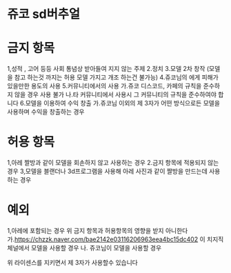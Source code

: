 # 쥬코 sd버추얼

# 금지 항목
1,성적 , 고어 등등 사회 통념상 받아들여 지지 않는 주제
2.정치
3.모델 2차 창작 (모델을 참고 하는것 까지는 허용 모델 가지고 개조 하는건 불가능)
4.쥬코님의 에게 피해가 있을만한 용도의 사용
5.커뮤니티에서의 사용
  가.쥬코 디스코드, 카페의 규칙을 준수하지 않을 경우 사용 불가
  나.타 커뮤니티에서 사용시 그 커뮤니티의 규칙을 준수하여야 합니다
6.모델을 이용하여 수익 창출
  가.쥬코님 이외의 제 3자가 어떤 방식으로든 모델을 사용하며 수익을 창출하는 경우
# 허용 항목
1,아레 짤방과 같이 모델을 회손하지 않고 사용하는 경우
2.금지 항목에 적용되지 않는 경우
3,모델을 블랜더나 3d프로그램을 사용해 아레 사진과 같이 짤방을 만드는데 사용하는 경우
# 예외
1,아레에 포함되는 경우 위 금지 항목과 허용항목의 영향을 받지 아니한다
  가.https://chzzk.naver.com/bae2142e03116206963eea4bc15dc402 이 치지직 체널에서 모델을 사용할 경우
   나. 쥬코님이 모델을 사용할 경우


위 라이센스를 지키면서 제 3자가 사용할수 있습니다
